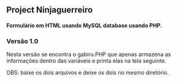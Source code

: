 ## Project Ninjaguerreiro

#### Formulário em HTML usando MySQL database usando PHP.

### Versão 1.0
Nesta versão se encontra o gabiru.PHP que apenas armazena as informações dentro das variáveis e printa elas na tela seguinte.

OBS: baixe os dois arquivos e deixe os dois no mesmo diretório.
